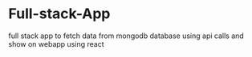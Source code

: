 # Full-stack-App
full stack app to fetch data from mongodb database using api calls and show on webapp using react
